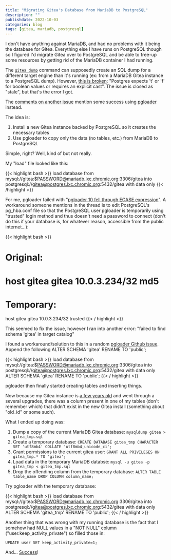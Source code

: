 ```yaml
---
title: "Migrating Gitea's Database from MariaDB to PostgreSQL" 
description: ""
publishdate: 2022-10-03
categories: blog
tags: [gitea, mariadb, postgresql]
---
```


<div class="p-summary">
  I don't have anything against MariaDB, and had no problems with it being the
  database for Gitea. Everything else I have runs on PostgreSQL though so I
  figured I'd migrate Gitea over to PostgreSQL and be able to free-up some
  resources by getting rid of the MariaDB container I had running.
</div>
<!--more-->

The <a
href="https://docs.gitea.io/en-us/backup-and-restore/#backup-command-dump">`gitea
dump`</a> command can supposedly create an SQL dump for a different target
engine than it's running (ex: from a MariaDB Gitea instance to a PostgreSQL
dump). However, <a href="https://github.com/go-gitea/gitea/issues/6090">this is
broken</a>: "Postgres expects 't' or 'f' for boolean values or requires an
explicit cast". The issue is closed as "stale", but that's the error I got.


The <a
href="https://github.com/go-gitea/gitea/issues/5651#issuecomment-661953408">comments
on another issue</a> mention some success using <a
href="https://pgloader.io/">pgloader</a> instead.

The idea is:

1. Install a new Gitea instance backed by PostgreSQL so it creates the
necessary tables
1. Use pgloader to copy only the data (no tables, etc.) from MariaDB to
PostgreSQL

Simple, right? Well, kind of but not really.

My "load" file looked like this:

{{< highlight bash >}}
load database from
    mysql://gitea:$PASSWORD@mariadb.lxc.chromic.org:3306/gitea into
    postgresql://gitea@postgres.lxc.chromic.org:5432/gitea
 with data only
{{< /highlight >}}

For me, pgloader failed with "<a
href="https://github.com/dimitri/pgloader/issues/1183">pgloader 10 fell through
ECASE expression</a>". A workaround someone mentions in the thread is to edit
PostgreSQL's pg_hba.conf file so that the PostgreSQL user pgloader is
temporarily using "trusted" login method and thus doesn't need a password to
connect (don't do this if your database is, for whatever reason, accessible
from the public internet...):

{{< highlight bash >}}
# Original:
# host    gitea           gitea           10.0.3.234/32           md5
# Temporary:
host    gitea           gitea           10.0.3.234/32           trusted {{< /
highlight >}}

This seemed to fix the issue, however I ran into another error: "failed to find
schema 'gitea' in target catalog"

I found a workaround/solution to this in a random <a
href="https://github.com/dimitri/pgloader/issues/529#issuecomment-346727505">pgloader
Github issue</a>. Append the following ALTER SCHEMA 'gitea' RENAME TO 'public';

{{< highlight bash >}}
load database from
    mysql://gitea:$PASSWORD@mariadb.lxc.chromic.org:3306/gitea into
    postgresql://gitea@postgres.lxc.chromic.org:5432/gitea
 with data only
 ALTER SCHEMA 'gitea' RENAME TO 'public';
{{< / highlight >}}

pgloader then finally started creating tables and inserting things.

Now because my Gitea instance is <a
href="https://chromic.org/blog/gitea-drone-hugo/">a few years old</a> and went
through a several upgrades, there was a column present in one of my tables
(don't remember which) that didn't exist in the new Gitea install (something
about "old_id" or some such).

What I ended up doing was:

1. Dump a copy of the current MariaDB Gitea database: `mysqldump gitea > gitea_tmp.sql`
1. Create a temporary database: `CREATE DATABASE gitea_tmp CHARACTER SET 'utf8mb4' COLLATE 'utf8mb4_unicode_ci';`
1. Grant permissions to the current gitea user: `GRANT ALL PRIVILEGES ON gitea_tmp.* TO 'gitea';`
1. Load data in the temporary MariaDB databse: `mysql -u gitea -p gitea_tmp < gitea_tmp.sql`
1. Drop the offending column from the temporary database: `ALTER TABLE table_name DROP COLUMN column_name;`

Try pgloader with the temporary database:

{{< highlight bash >}}
load database from
    mysql://gitea:$PASSWORD@mariadb.lxc.chromic.org:3306/gitea into
    postgresql://gitea@postgres.lxc.chromic.org:5432/gitea
 with data only
 ALTER SCHEMA 'gitea_tmp' RENAME TO 'public';
{{< / highlight >}}

Another thing that was wrong with my running database is the fact that I
somehow had NULL values in a "NOT NULL" column ("user.keep_activity_private")
so filled those in:

`UPDATE user SET keep_activity_private=1;`

And... <a href="https://code.chromic.org">Success</a>!

